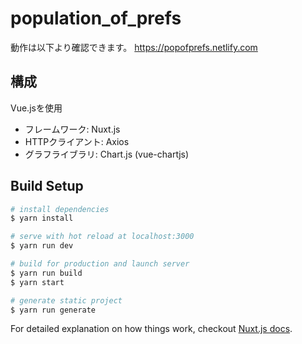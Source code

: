 # population_of_prefs

動作は以下より確認できます。 
https://popofprefs.netlify.com

## 構成

Vue.jsを使用

- フレームワーク: Nuxt.js
- HTTPクライアント: Axios
- グラフライブラリ: Chart.js (vue-chartjs)

## Build Setup

``` bash
# install dependencies
$ yarn install

# serve with hot reload at localhost:3000
$ yarn run dev

# build for production and launch server
$ yarn run build
$ yarn start

# generate static project
$ yarn run generate
```

For detailed explanation on how things work, checkout [Nuxt.js docs](https://nuxtjs.org).
